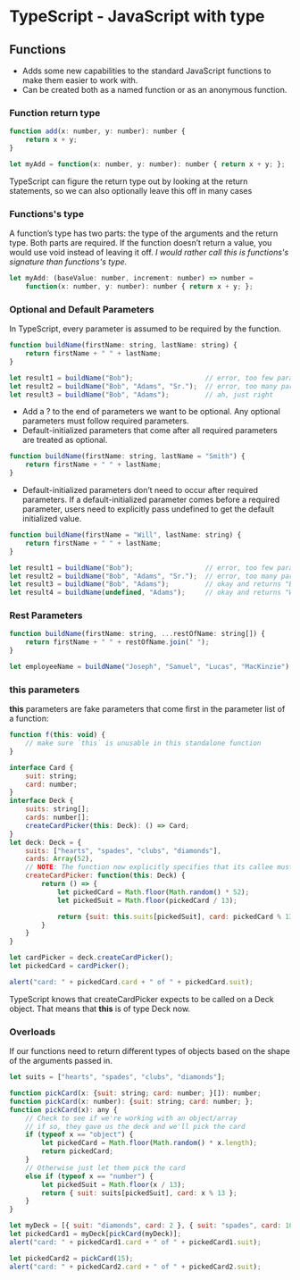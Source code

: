# TypeScript - JavaScript with type  

## Functions
- Adds some new capabilities to the standard JavaScript functions to make them easier to work with.  
- Can be created both as a named function or as an anonymous function.  

### Function return type
```js
function add(x: number, y: number): number {
    return x + y;
}

let myAdd = function(x: number, y: number): number { return x + y; };
```
TypeScript can figure the return type out by looking at the return statements, so we can also optionally leave this off in many cases

### Functions's type

A function’s type has two parts: the type of the arguments and the return type. Both parts are required. If the function doesn’t return a value, you would use void instead of leaving it off. _I would rather call this is functions's signature than functions's type._
```js
let myAdd: (baseValue: number, increment: number) => number =
    function(x: number, y: number): number { return x + y; };
```

### Optional and Default Parameters
In TypeScript, every parameter is assumed to be required by the function.
```js
function buildName(firstName: string, lastName: string) {
    return firstName + " " + lastName;
}

let result1 = buildName("Bob");                  // error, too few parameters
let result2 = buildName("Bob", "Adams", "Sr.");  // error, too many parameters
let result3 = buildName("Bob", "Adams");         // ah, just right
```

- Add a ? to the end of parameters we want to be optional. Any optional parameters must follow required parameters.  
- Default-initialized parameters that come after all required parameters are treated as optional.  

```js
function buildName(firstName: string, lastName = "Smith") {
    return firstName + " " + lastName;
}
```
- Default-initialized parameters don’t need to occur after required parameters. If a default-initialized parameter comes before a required parameter, users need to explicitly pass undefined to get the default initialized value.

```js
function buildName(firstName = "Will", lastName: string) {
    return firstName + " " + lastName;
}

let result1 = buildName("Bob");                  // error, too few parameters
let result2 = buildName("Bob", "Adams", "Sr.");  // error, too many parameters
let result3 = buildName("Bob", "Adams");         // okay and returns "Bob Adams"
let result4 = buildName(undefined, "Adams");     // okay and returns "Will Adams"
```

### Rest Parameters
```js
function buildName(firstName: string, ...restOfName: string[]) {
    return firstName + " " + restOfName.join(" ");
}

let employeeName = buildName("Joseph", "Samuel", "Lucas", "MacKinzie");
```
### **this** parameters
**this** parameters are fake parameters that come first in the parameter list of a function:

```js
function f(this: void) {
    // make sure `this` is unusable in this standalone function
}
```

```js
interface Card {
    suit: string;
    card: number;
}
interface Deck {
    suits: string[];
    cards: number[];
    createCardPicker(this: Deck): () => Card;
}
let deck: Deck = {
    suits: ["hearts", "spades", "clubs", "diamonds"],
    cards: Array(52),
    // NOTE: The function now explicitly specifies that its callee must be of type Deck
    createCardPicker: function(this: Deck) {
        return () => {
            let pickedCard = Math.floor(Math.random() * 52);
            let pickedSuit = Math.floor(pickedCard / 13);

            return {suit: this.suits[pickedSuit], card: pickedCard % 13};
        }
    }
}

let cardPicker = deck.createCardPicker();
let pickedCard = cardPicker();

alert("card: " + pickedCard.card + " of " + pickedCard.suit);
```
TypeScript knows that createCardPicker expects to be called on a Deck object. That means that **this** is of type Deck now.
### Overloads
If our functions need to return different types of objects based on the shape of the arguments passed in.
```js
let suits = ["hearts", "spades", "clubs", "diamonds"];

function pickCard(x: {suit: string; card: number; }[]): number;
function pickCard(x: number): {suit: string; card: number; };
function pickCard(x): any {
    // Check to see if we're working with an object/array
    // if so, they gave us the deck and we'll pick the card
    if (typeof x == "object") {
        let pickedCard = Math.floor(Math.random() * x.length);
        return pickedCard;
    }
    // Otherwise just let them pick the card
    else if (typeof x == "number") {
        let pickedSuit = Math.floor(x / 13);
        return { suit: suits[pickedSuit], card: x % 13 };
    }
}

let myDeck = [{ suit: "diamonds", card: 2 }, { suit: "spades", card: 10 }, { suit: "hearts", card: 4 }];
let pickedCard1 = myDeck[pickCard(myDeck)];
alert("card: " + pickedCard1.card + " of " + pickedCard1.suit);

let pickedCard2 = pickCard(15);
alert("card: " + pickedCard2.card + " of " + pickedCard2.suit);
```